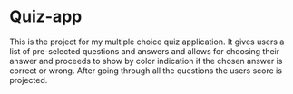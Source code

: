 # Quiz-app
This is the project for my multiple choice quiz application.
It gives users a list of pre-selected questions and answers and allows for choosing their answer and proceeds to show by color indication if the chosen answer is correct or wrong.
After going through all the questions the users score is projected.
